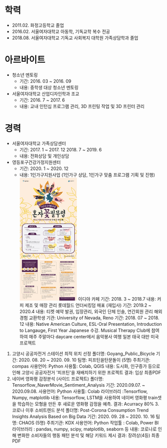 # 학력
+ 2011.02. 화정고등학교 졸업
+ 2016.02. 서울여자대학교 아동학, 기독교학 복수 전공
+ 2018.08. 서울여자대학교 기독교 사회복지 대학원 가족상담학과 졸업

# 아르바이트
+ 청소년 멘토링
    + 기간: 2016. 03 ~ 2016. 09
    + 내용: 중학생 대상 청소년 멘토링
+ 서울여자대학교 산업디자인학과 조교
    + 기간: 2016. 7 ~ 2017. 6
    + 내용: 교내 인턴십 프로그램 관리, 3D 프린팅 작업 및 3D 프린터 관리

# 경력
+ 서울여자대학교 가족상담센터
    + 기간: 2017. 1 ~ 2017. 12
            2018. 7 ~ 2019. 6
    + 내용: 전화상담 및 개인상담
+ 영등포구건강가정지원센터
    + 기간: 2020. 1 ~ 2020. 12
    + 내용: 1인가구지원사업 (1인가구 상담, 1인가구 맞춤 프로그램 기획 및 진행)
<img src="/image/혼자꽃필무렵_포스터.jpg" width="40%" height="30%" alt="poster"></img><br/>
<img src="/image/혼자꽃필무렵_리플렛.jpg" width="40%" height="30%"  alt="poster"></img>
이디야 카페
기간: 2018. 3 ~ 2018.7
내용: 커피 제조 및 매장 관리
롯데월드 언더씨킹덤 매표 (재입사)
기간: 2019.2 ~ 2020.4
내용: 티켓 예약 발권, 입장관리, 외국인 단체 인솔, 연간회원 관리
해외경험
교환학생
기관: University of Nevada, Reno
기간: 2018. 07 ~ 2018. 12
내용: Native American Culture, ESL-Oral Presentation, Introduction to Langauge, First Year Japanese 수강.
Musical Therapy Club에 참여하여 매주 주말마다 daycare center에서 음악봉사
여행
일본
태국
대만
미국
프로젝트
1. 고양시 공공자전거 스테이션 최적 위치 선정
폴더명: Goyang_Public_Bicycle
기간: 2020. 08. 20 ~ 2020. 09. 10
팀명: 피프틴을탄문돌이 (5명)
주최기관: compas
사용언어: Python
사용툴: Colab, QGIS
내용: 도시화, 인구증가 등으로 인해 고양시 공공자전거 '피프틴'을 재배치하기 위한 프로젝트
결과: 입상
최종PDF
2. 네이버 영화평 감정분석 (사이드 프로젝트)
폴더명: Tensorflow_NaverMovie_Sentiment_Analysis
기간: 2020.09.07. ~ 2020.09.08.
사용언어: Python
사용툴: Colab
라이브러리 :Tensorflow, Numpy, matplotlib
내용: Tensorflow, LSTM을 사용하여 네이버 영화평 train셋을 학습하는 모형을 만든 후 새로운 영화평 감정을 예측.
결과: Acurracy 80%
3.코로나 이후 소비트렌드 분석
폴더명: Post-Corona Consumption Trend Insights Analysis Based on Big Data
기간: 2020. 09. 28 ~ 2020. 10. 16
팀명: CHAOS (5명)
주최기관: KDX
사용언어: Python
작업툴 : Colab, Power BI
라이브러리 : pandas, numpy, scipy, matplotlib, seaborn 등
내용: 코로나로 인해 변화한 소비자들의 행동 패턴 분석 및 해당 키워드 제시
결과: 장려상(4등)
최종PDF